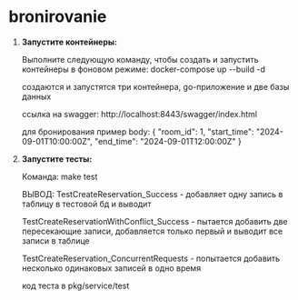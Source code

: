 # bronirovanie




1. **Запустите контейнеры:**

   Выполните следующую команду, чтобы создать и запустить контейнеры в фоновом режиме:
   docker-compose up --build -d

   создаются и запустятся три контейнера, go-приложение и две базы данных
   
   ссылка на swagger:
   http://localhost:8443/swagger/index.html

   для бронирования пример body:
    {
        "room_id": 1,
        "start_time": "2024-09-01T10:00:00Z",
        "end_time": "2024-09-01T12:00:00Z"
    }

2. **Запустите тесты:**

    Команда: make test

    ВЫВОД: 
    TestCreateReservation_Success - добавляет одну запись в таблицу в тестовой бд и выводит 

    TestCreateReservationWithConflict_Success - пытается добавить две пересекающие записи, добавляется только первый и выводит все записи в таблице 

    TestCreateReservation_ConcurrentRequests - попытается добавить несколько одинаковых записей в одно время 

    код теста в pkg/service/test 



